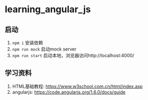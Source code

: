# learning_angular_js

## 启动

1. `npm i` 安装依赖
2. `npm run mock` 启动mock server
3. `npm run start` 启动本地，浏览器访问http://localhost:4000/

## 学习资料

1. HTML基础教程: <https://www.w3school.com.cn/html/index.asp>
2. angularjs: <https://code.angularjs.org/1.6.0/docs/guide>
